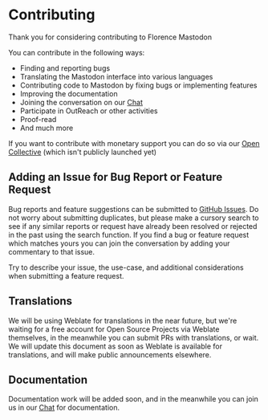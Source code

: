 Contributing
============

Thank you for considering contributing to Florence Mastodon

You can contribute in the following ways:

- Finding and reporting bugs
- Translating the Mastodon interface into various languages
- Contributing code to Mastodon by fixing bugs or implementing features
- Improving the documentation
- Joining the conversation on our [Chat]
- Participate in OutReach or other activities
- Proof-read
- And much more

If you want to contribute with monetary support you can do so via our [Open Collective](https://opencollective.com/florence-social) (which isn't publicly launched yet)

## Adding an Issue for Bug Report or Feature Request

Bug reports and feature suggestions can be submitted to [GitHub Issues](https://github.com/florence-social/mastodon-fork/issues). Do not worry about submitting duplicates, but please make a cursory search to see if any similar reports or request have already been resolved or rejected in the past using the search function. If you find a bug or feature request which matches yours you can join the conversation by adding your commentary to that issue.

Try to describe your issue, the use-case, and additional considerations when submitting a feature request.

## Translations

We will be using Weblate for translations in the near future, but we're waiting for a free account for Open Source Projects via Weblate themselves, in the meanwhile you can submit PRs with translations, or wait. We will update this document as soon as Weblate is available for translations, and will make public announcements elsewhere.

## Documentation

Documentation work will be added soon, and in the meanwhile you can join us in our [Chat] for documentation.

[Chat]: https://chat.florencesoc.org/signup_user_complete/?id=2a7237f68937b2c4a99ca25c156e6915
